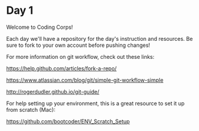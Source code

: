 # Day 1

Welcome to Coding Corps!

Each day we'll have a repository for the day's instruction and resources. Be sure to fork to your own account before pushing changes!


For more information on git workflow, check out these links:

https://help.github.com/articles/fork-a-repo/

https://www.atlassian.com/blog/git/simple-git-workflow-simple

http://rogerdudler.github.io/git-guide/

For help setting up your environment, this is a great resource to set it up from scratch (Mac):

https://github.com/bootcoder/ENV_Scratch_Setup
